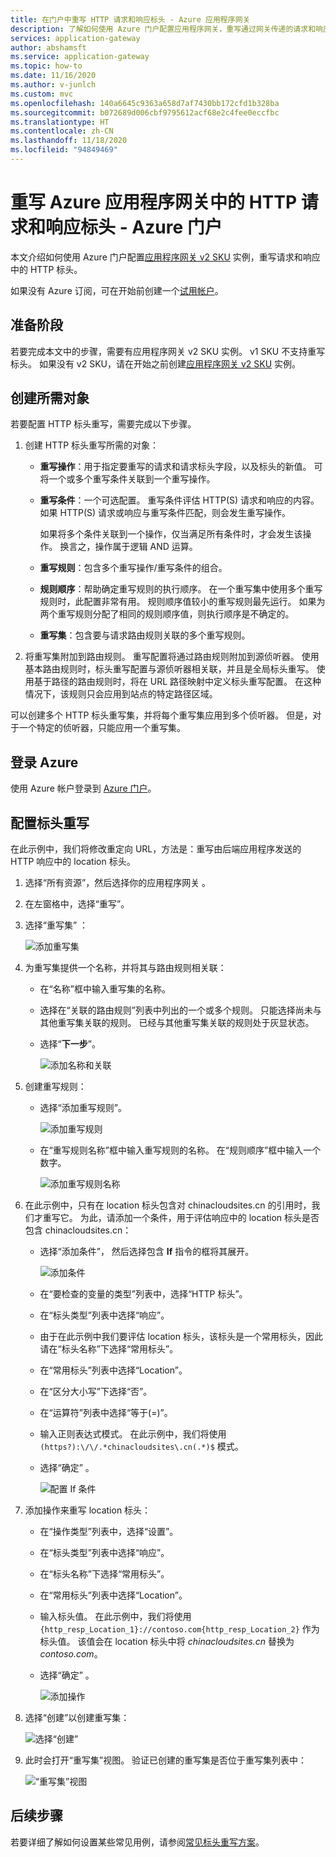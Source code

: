 ```yaml
---
title: 在门户中重写 HTTP 请求和响应标头 - Azure 应用程序网关
description: 了解如何使用 Azure 门户配置应用程序网关，重写通过网关传递的请求和响应中的 HTTP 标头
services: application-gateway
author: abshamsft
ms.service: application-gateway
ms.topic: how-to
ms.date: 11/16/2020
ms.author: v-junlch
ms.custom: mvc
ms.openlocfilehash: 140a6645c9363a658d7af7430bb172cfd1b328ba
ms.sourcegitcommit: b072689d006cbf9795612acf68e2c4fee0eccfbc
ms.translationtype: HT
ms.contentlocale: zh-CN
ms.lasthandoff: 11/18/2020
ms.locfileid: "94849469"
---
```

# <a name="rewrite-http-request-and-response-headers-with-azure-application-gateway---azure-portal"></a>重写 Azure 应用程序网关中的 HTTP 请求和响应标头 - Azure 门户

本文介绍如何使用 Azure 门户配置[应用程序网关 v2 SKU](./application-gateway-autoscaling-zone-redundant.md) 实例，重写请求和响应中的 HTTP 标头。

如果没有 Azure 订阅，可在开始前创建一个[试用帐户](https://www.azure.cn/pricing/1rmb-trial)。

## <a name="before-you-begin"></a>准备阶段

若要完成本文中的步骤，需要有应用程序网关 v2 SKU 实例。 v1 SKU 不支持重写标头。 如果没有 v2 SKU，请在开始之前创建[应用程序网关 v2 SKU](./tutorial-autoscale-ps.md) 实例。

## <a name="create-required-objects"></a>创建所需对象

若要配置 HTTP 标头重写，需要完成以下步骤。

1. 创建 HTTP 标头重写所需的对象：

   - **重写操作**：用于指定要重写的请求和请求标头字段，以及标头的新值。 可将一个或多个重写条件关联到一个重写操作。

   - **重写条件**：一个可选配置。 重写条件评估 HTTP(S) 请求和响应的内容。 如果 HTTP(S) 请求或响应与重写条件匹配，则会发生重写操作。

     如果将多个条件关联到一个操作，仅当满足所有条件时，才会发生该操作。 换言之，操作属于逻辑 AND 运算。

   - **重写规则**：包含多个重写操作/重写条件的组合。

   - **规则顺序**：帮助确定重写规则的执行顺序。 在一个重写集中使用多个重写规则时，此配置非常有用。 规则顺序值较小的重写规则最先运行。 如果为两个重写规则分配了相同的规则顺序值，则执行顺序是不确定的。

   - **重写集**：包含要与请求路由规则关联的多个重写规则。

2. 将重写集附加到路由规则。 重写配置将通过路由规则附加到源侦听器。 使用基本路由规则时，标头重写配置与源侦听器相关联，并且是全局标头重写。 使用基于路径的路由规则时，将在 URL 路径映射中定义标头重写配置。 在这种情况下，该规则只会应用到站点的特定路径区域。

可以创建多个 HTTP 标头重写集，并将每个重写集应用到多个侦听器。 但是，对于一个特定的侦听器，只能应用一个重写集。

## <a name="sign-in-to-azure"></a>登录 Azure

使用 Azure 帐户登录到 [Azure 门户](https://portal.azure.cn/)。

## <a name="configure-header-rewrite"></a>配置标头重写

在此示例中，我们将修改重定向 URL，方法是：重写由后端应用程序发送的 HTTP 响应中的 location 标头。

1. 选择“所有资源”，然后选择你的应用程序网关  。

2. 在左窗格中，选择“重写”。 

3. 选择“重写集”  ：

   ![添加重写集](./media/rewrite-http-headers-portal/add-rewrite-set.png)

4. 为重写集提供一个名称，并将其与路由规则相关联：

   - 在“名称”框中输入重写集的名称。 
   - 选择在“关联的路由规则”列表中列出的一个或多个规则。  只能选择尚未与其他重写集关联的规则。 已经与其他重写集关联的规则处于灰显状态。
   - 选择“**下一步**”。
   
     ![添加名称和关联](./media/rewrite-http-headers-portal/name-and-association.png)

5. 创建重写规则：

   - 选择“添加重写规则”。 

     ![添加重写规则](./media/rewrite-http-headers-portal/add-rewrite-rule.png)

   - 在“重写规则名称”框中输入重写规则的名称。  在“规则顺序”框中输入一个数字。 

     ![添加重写规则名称](./media/rewrite-http-headers-portal/rule-name.png)

6. 在此示例中，只有在 location 标头包含对 chinacloudsites.cn 的引用时，我们才重写它。 为此，请添加一个条件，用于评估响应中的 location 标头是否包含 chinacloudsites.cn：

   - 选择“添加条件”，  然后选择包含 **If** 指令的框将其展开。

     ![添加条件](./media/rewrite-http-headers-portal/add-condition.png)

   - 在“要检查的变量的类型”列表中，选择“HTTP 标头”。  

   - 在“标头类型”列表中选择“响应”。  

   - 由于在此示例中我们要评估 location 标头，该标头是一个常用标头，因此请在“标头名称”下选择“常用标头”。  

   - 在“常用标头”列表中选择“Location”。  

   - 在“区分大小写”下选择“否”。  

   - 在“运算符”列表中选择“等于(=)”。  

   - 输入正则表达式模式。 在此示例中，我们将使用 `(https?):\/\/.*chinacloudsites\.cn(.*)$` 模式。

   - 选择“确定”  。

     ![配置 If 条件](./media/rewrite-http-headers-portal/condition.png)

7. 添加操作来重写 location 标头：

   - 在“操作类型”列表中，选择“设置”。  

   - 在“标头类型”列表中选择“响应”。  

   - 在“标头名称”下选择“常用标头”。  

   - 在“常用标头”列表中选择“Location”。  

   - 输入标头值。 在此示例中，我们将使用 `{http_resp_Location_1}://contoso.com{http_resp_Location_2}` 作为标头值。 该值会在 location 标头中将 *chinacloudsites.cn* 替换为 *contoso.com*。

   - 选择“确定”  。

     ![添加操作](./media/rewrite-http-headers-portal/action.png)

8. 选择“创建”以创建重写集： 

   ![选择“创建”](./media/rewrite-http-headers-portal/create.png)

9. 此时会打开“重写集”视图。 验证已创建的重写集是否位于重写集列表中：

   ![“重写集”视图](./media/rewrite-http-headers-portal/rewrite-set-list.png)

## <a name="next-steps"></a>后续步骤

若要详细了解如何设置某些常见用例，请参阅[常见标头重写方案](./rewrite-http-headers.md)。

